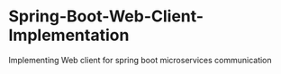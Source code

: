 # Spring-Boot-Web-Client-Implementation
 Implementing Web client for spring boot microservices communication
